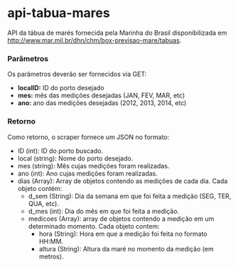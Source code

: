 # api-tabua-mares
API da tábua de marés fornecida pela Marinha do Brasil disponibilizada em http://www.mar.mil.br/dhn/chm/box-previsao-mare/tabuas.

### Parâmetros
Os parâmetros deverão ser fornecidos via GET:
* **localID:** ID do porto desejado
* **mes:** mês das medições desejadas (JAN, FEV, MAR, etc)
* **ano:** ano das medições desejadas (2012, 2013, 2014, etc)

### Retorno
Como retorno, o scraper fornece um JSON no formato:
* ID (int): ID do porto buscado.
* local (string): Nome do porto desejado.
* mes (string): Mês cujas medições foram realizadas.
* ano (int): Ano cujas medições foram realizadas.
* dias (Array): Array de objetos contendo as medições de cada dia. Cada objeto contém:
  * d_sem (String): Dia da semana em que foi feita a medição (SEG, TER, QUA, etc).
  * d_mes (int): Dia do mês em que foi feita a medição.
  * medicoes (Array): array de objetos contendo a medição em um determinado momento. Cada objeto contem:
    * hora (String): Hora em que a medição foi feita no formato HH:MM.
    * altura (String): Altura da maré no momento da medição (em metros).